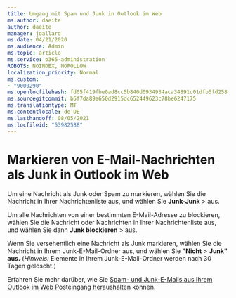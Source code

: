 ```yaml
---
title: Umgang mit Spam und Junk in Outlook im Web
ms.author: daeite
author: daeite
manager: joallard
ms.date: 04/21/2020
ms.audience: Admin
ms.topic: article
ms.service: o365-administration
ROBOTS: NOINDEX, NOFOLLOW
localization_priority: Normal
ms.custom:
- "9000290"
ms.openlocfilehash: fd05f419fbe0ad8cc5b840d0934934aca34891c01dfb5fd258f9deba3e63ec0f
ms.sourcegitcommit: b5f7da89a650d2915dc652449623c78be6247175
ms.translationtype: MT
ms.contentlocale: de-DE
ms.lasthandoff: 08/05/2021
ms.locfileid: "53982588"
---
```

# <a name="mark-email-messages-as-junk-in-outlook-on-the-web"></a>Markieren von E-Mail-Nachrichten als Junk in Outlook im Web

Um eine Nachricht als Junk oder Spam zu markieren, wählen Sie die Nachricht in Ihrer Nachrichtenliste aus, und wählen Sie **Junk-Junk**  >  aus.

Um alle Nachrichten von einer bestimmten E-Mail-Adresse zu blockieren, wählen Sie die Nachricht oder Nachrichten in Ihrer Nachrichtenliste aus, und wählen Sie dann **Junk blockieren**  >  aus.

Wenn Sie versehentlich eine Nachricht als Junk markieren, wählen Sie die Nachricht in Ihrem Junk-E-Mail-Ordner aus, und wählen Sie **"Nicht**  >  **Junk" aus.** (*Hinweis:* Elemente in Ihrem Junk-E-Mail-Ordner werden nach 30 Tagen gelöscht.)

Erfahren Sie mehr darüber, wie Sie [Spam- und Junk-E-Mails aus Ihrem Outlook im Web Posteingang heraushalten können.](https://support.office.com/article/db786e79-54e2-40cc-904f-d89d57b7f41d)